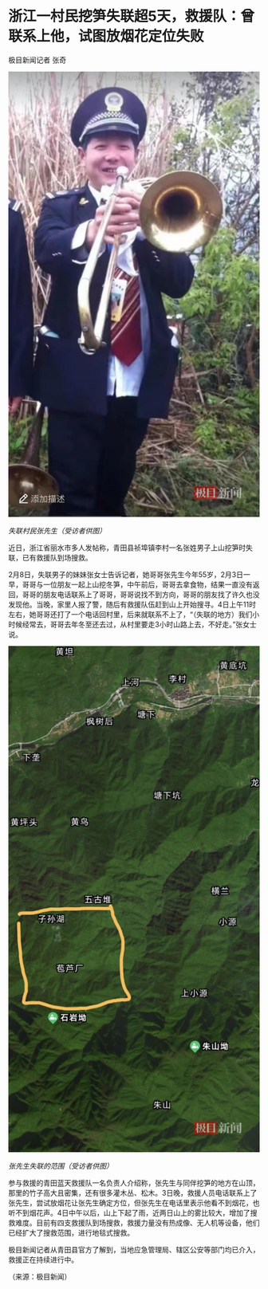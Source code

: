 # 浙江一村民挖笋失联超5天，救援队：曾联系上他，试图放烟花定位失败

极目新闻记者 张奇

![887d1cb51875ff319ad085057db62d74.jpg](https://raw.githubusercontent.com/qqhsx/qqnews_image/main/2024/02/08/浙江一村民挖笋失联超5天，救援队：曾联系上他，试图放烟花定位失败/887d1cb51875ff319ad085057db62d74.jpg)

_失联村民张先生（受访者供图）_

近日，浙江省丽水市多人发帖称，青田县祯埠镇李村一名张姓男子上山挖笋时失联，已有救援队到场搜救。

2月8日，失联男子的妹妹张女士告诉记者，她哥哥张先生今年55岁，2月3日一早，哥哥与一位朋友一起上山挖冬笋，中午前后，哥哥去拿食物，结果一直没有返回，哥哥的朋友电话联系上了哥哥，哥哥说找不到方向，哥哥的朋友找了许久也没发现他。当晚，家里人报了警，随后有救援队伍赶到山上开始搜寻。4日上午11时左右，她哥哥还打了一个电话回村里，后来就联系不上了，“（失联的地方）我们小时候经常去，哥哥去年冬至还去过，从村里要走3小时山路上去，不好走。”张女士说。

![8b5c58158083b15bac7323f13d570890.jpg](https://raw.githubusercontent.com/qqhsx/qqnews_image/main/2024/02/08/浙江一村民挖笋失联超5天，救援队：曾联系上他，试图放烟花定位失败/8b5c58158083b15bac7323f13d570890.jpg)

 _张先生失联的范围（受访者供图）_

参与救援的青田蓝天救援队一名负责人介绍称，张先生与同伴挖笋的地方在山顶，那里的竹子高大且密集，还有很多灌木丛、松木。3日晚，救援人员电话联系上了张先生，尝试放烟花让张先生确定方位，但张先生在电话里表示他看不到烟花，也听不到烟花声。4日中午以后，山上下起了雨，近两日山上的雾比较大，增加了搜救难度。目前有四支救援队到场搜救，救援力量没有热成像、无人机等设备，他们已经扩大了搜救范围，进行地毯式搜救。

极目新闻记者从青田县官方了解到，当地应急管理局、辖区公安等部门均已介入，救援正在持续进行中。

（来源：极目新闻）

